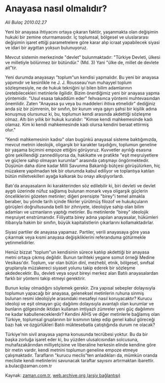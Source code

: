 # Anayasa nasıl olmalıdır?

*Ali Bulaç 2010.02.27*

<tr><td class="metin" colspan="2" style="padding-top: 20px; padding-left: 5px; ">Yeni bir anayasa ihtiyacını ortaya çıkaran faktör, yaşanmakta olan değişimin hukuki bir zemine oturmamasıdır. İç toplumsal, bölgesel ve uluslararası değişimin işaret ettiği parametrelere göre karar alıp icraat yapabilecek siyasi ve idari bir aygıttan yoksun bulunuyoruz.</td></tr><tr><td class="metin" colspan="2" style="padding-top: 20px; padding-left: 5px; "><p>Mevcut sistemin merkezinde "devlet" bulunmaktadır: "Türkiye Devleti, ülkesi ve milletiyle bölünmez bir bütündür." (Md. 3) Yani "ülke de, millet de devlete ait"tir.
<p>Yeni durumda anayasayı "toplum"un kendisi yapmalıdır. Bu yeni bir anayasa yapımıdır ve kesinlikle ne J. J. Rousseau'nun muhayyel toplum sözleşmesiyle, ne de hukuk tekniğini iyi bilen bilim adamlarının üretebilecekleri metinlerle ilgilidir. Bizim önerdiğimiz yeni bir anayasa yapma yöntemidir. "Usul esasa takaddüm eder" fehvasınca yöntemi muhtevasından önemlidir. Zaten "Anayasa şu veya bu maddeleri ihtiva etmelidir" dediğiniz anda siz bir zümrenin, bir sınıfın, bir kurum veya gayrı şahsi bir kişilik adına konuşmuş olursunuz ki, bu, toplumun kendi arasında akdettiği sözleşme olmaz. Altı bin yıllık bir hukuk kuralıdır: "Kimse kendi mahkemesinde kadı olamaz. Kim ki kendi mahkemesinde kadı olursa kendini beraat ettirmiş olur."
<p>"Kendi mahkemesinin kadısı" olan bugünkü anayasal sisteme baktığımızda, mevcut metnin ideolojik, oligarşik bir karakter taşıdığını, toplumun geneline bir yaşama biçimini empoze ettiğini görüyoruz. Kuvvetler ayrılığı esasına göre şekillendiği zannediliyorsa da, hakikatte ve pratikte "eşit meşruiyetlere ve güçlere sahip olmayan kurumlar" arasında çatışmayı öngörmektedir. Düşünün daha düne kadar Milli Savunma Bakanlığı bütçesi görüşülürken, hiç müzakere yapılmadan tek bir oturumda kabul ediliyor ve toplantıya katılan bütün milletvekilleri ayağa kalkarak bu onayı alkışlıyorlardı.
<p>Batı'da anayasaların iki karakterinden söz edilebilir ki, biri devleti ve devlet aygıtı üzerinde nüfuz sağlamış bulunan monark veya oligarşik güçlerin önceliklerini gözeten metinler; diğeri prensipte "birey"i temel almakla beraber, bu yönde tarih içinde fikirler yürütmüş filozof ve hukukçuların görüşleri doğrultusunda belli bir zihniyete, ideolojiye sahip olan bilim adamları ve uzmanların yaptığı metinler. Bu metinlerde "birey" ideolojik meşruiyet enstrümanıdır. Fiiliyatta birey adına yapılan anayasalar, hükümleri itibarıyla hakim bir sınıfın, büyük kapitalistlerin çıkarlarını kollamaktadırlar.
<p>Siyasi partiler de anayasa yapamaz. Partiler, verili anayasaya göre yasa çıkarmak veya kısmi anayasa değişikliklerini referanduma götürmekle yetinmelidirler.
<p>Henüz bizzat "toplum"un kendisinin sürece katılıp akdettiği bir anayasa metni ortaya çıkmış değildir. Bunun tarihteki yegane somut örneği Medine Vesikası'dır. Toplum, var olan bütün dinî, mezhebî, etnik, bölgesel, sınıfsal gruplarıyla müzakereci siyaset yolunu takip ederek bir sözleşme akdedecektir. Bu, devleti veya soyut bireyi merkez alan Batılı anayasalardan farklı bir yöntemi takip etmeyi gerektirir.
<p>Bunun kolay olmadığını söylemek gerekir. Zira yapısal sebepler dolayısıyla toplumun yapacağı bir anayasa, geleneksel metinlerin ruhuna sinmiş bulunan resmi ideolojiyle arasındaki mesafeyi nasıl koruyacaktır? Kurucu ideoloji ve eşit olmayan güç dağılımı dolayısıyla avantajlı olan kurumlar ve bunların gölgesinde iktidarı kullanan imtiyazlı zümreler yeni güç dağılımını ne kadar kabulleneceklerdir? Kendini AİHS ve diğer metinlerle bağlamış olan Türkiye, toplumsal gruplarının bir kısmının talep edip genel kabul göreceği bazı hak ve özgürlükleri Batılı müktesebatla çatıştığında durum ne olacak?
<p>Türkiye'nin sivil anayasa yapma konusunda tecrübesi yoktur. Bu da bir başka zorluğa işaret eder ki, bu yüzden ulusalcısından solcusuna, muhafazakârından milliyetçisine ve liberaline herkesin elinde kendine göre bir metin vardır, kendi metnini toplumun geneline empoze etmeye çalışmaktadır. Tarafların "kurucu meclis"ten anladıkları da, mümkün oranda mecliste kendi metinlerini savunacak taraftar sayısını artırmaktan ibarettir. a.bulac@zaman.com.tr<br/></p></p></p></p></p></p></p></p></td></tr>

Kaynak: [zaman.com.tr](http://zaman.com.tr/yazar.do?yazino=956049), [web.archive.org (arşiv bağlantısı)](http://web.archive.org/web/20100311061048/http://www.zaman.com.tr:80/yazar.do?yazino=956049)
